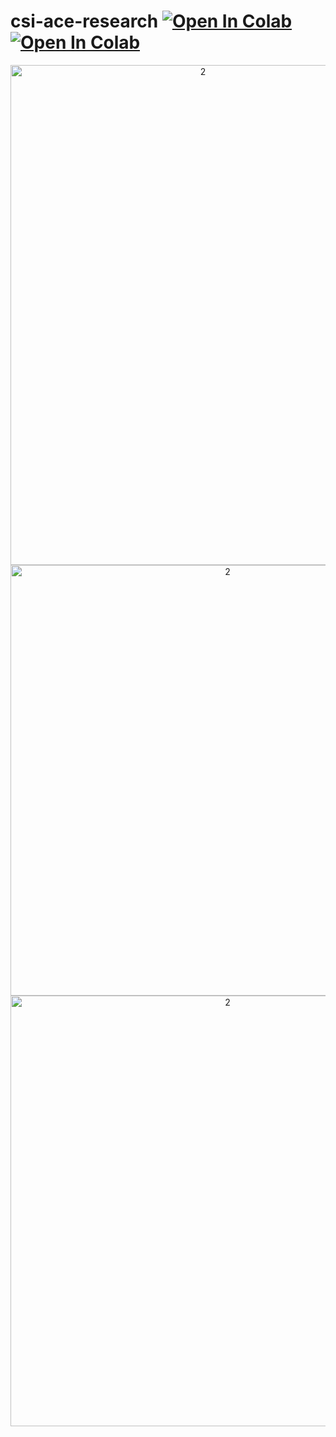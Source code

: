 # csi-ace-research [![Open In Colab](https://colab.research.google.com/assets/colab-badge.svg)](https://colab.research.google.com/drive/1hqGfNdU2_vttRrzjMKS5Vkg5Ng9pyftt?usp=sharing) [![Open In Colab](https://colab.research.google.com/assets/colab-badge.svg)](https://colab.research.google.com/drive/1RwM4uVjxMgL2T3TENgYgWIMFSDWOdxUR?usp=sharing)

<div align="center">
  <img width="600" height="800" alt="2" src="https://github.com/user-attachments/assets/724191cf-8385-4596-9af8-cecf1d6c1df7" />
  <img width="679" height="689" alt="2" src="https://github.com/user-attachments/assets/222f5a58-74cf-4dfe-be0e-e90c9b9e8298" />
  <img width="679" height="689" alt="2" src="https://github.com/user-attachments/assets/31bcc908-d81c-431f-ba4f-eba7ce7529c8" />
</div>
